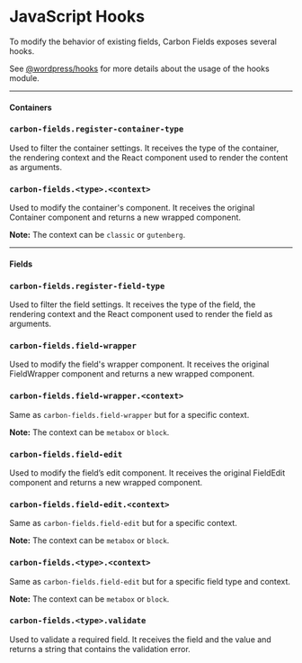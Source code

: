 # JavaScript Hooks

To modify the behavior of existing fields, Carbon Fields exposes several hooks.

See [@wordpress/hooks](https://wordpress.org/gutenberg/handbook/designers-developers/developers/packages/packages-hooks/ ) for more details about the usage of the hooks module.

---

#### Containers

### `carbon-fields.register-container-type`

Used to filter the container settings. It receives the type of the container, the rendering context and the React component used to render the content as arguments.

### `carbon-fields.<type>.<context>`

Used to modify the container's component. It receives the original Container component and returns a new wrapped component.

**Note:** The context can be `classic` or `gutenberg`.

---

#### Fields

### `carbon-fields.register-field-type`

Used to filter the field settings. It receives the type of the field, the rendering context and the React component used to render the field as arguments.

### `carbon-fields.field-wrapper`

Used to modify the field's wrapper component. It receives the original FieldWrapper component and returns a new wrapped component.

### `carbon-fields.field-wrapper.<context>`

Same as `carbon-fields.field-wrapper` but for a specific context.

**Note:** The context can be `metabox` or `block`.

### `carbon-fields.field-edit`

Used to modify the field’s edit component. It receives the original FieldEdit component and returns a new wrapped component.

### `carbon-fields.field-edit.<context>`

Same as `carbon-fields.field-edit` but for a specific context.

**Note:** The context can be `metabox` or `block`.

### `carbon-fields.<type>.<context>`

Same as `carbon-fields.field-edit` but for a specific field type and context.

**Note:** The context can be `metabox` or `block`.

### `carbon-fields.<type>.validate`

Used to validate a required field. It receives the field and the value and returns a string that
contains the validation error.
